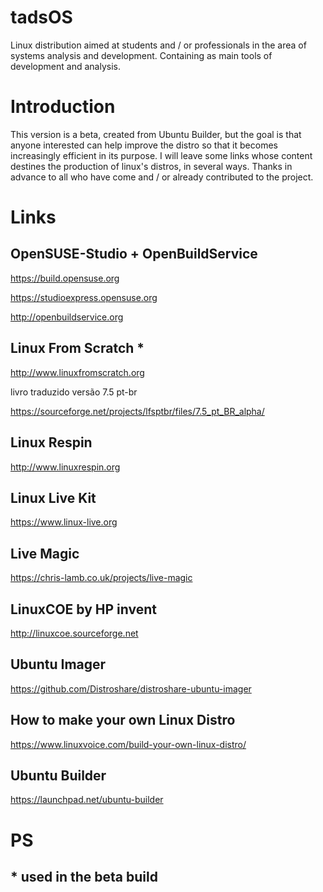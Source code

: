 # tadsOS
Linux distribution aimed at students and / or professionals in the area of systems analysis and development. Containing as main tools of development and analysis.

# Introduction
This version is a beta, created from Ubuntu Builder, but the goal is that anyone interested can help improve the distro so that it becomes increasingly efficient in its purpose. I will leave some links whose content destines the production of linux's distros, in several ways. Thanks in advance to all who have come and / or already contributed to the project.

# Links

## OpenSUSE-Studio + OpenBuildService
 https://build.opensuse.org
 
 https://studioexpress.opensuse.org
 
 http://openbuildservice.org

## Linux From Scratch *
http://www.linuxfromscratch.org

livro traduzido versão  7.5 pt-br

https://sourceforge.net/projects/lfsptbr/files/7.5_pt_BR_alpha/

## Linux Respin
http://www.linuxrespin.org

## Linux Live Kit
https://www.linux-live.org

## Live Magic
https://chris-lamb.co.uk/projects/live-magic

## LinuxCOE by HP invent
http://linuxcoe.sourceforge.net

## Ubuntu Imager
https://github.com/Distroshare/distroshare-ubuntu-imager

## How to make your own Linux Distro
https://www.linuxvoice.com/build-your-own-linux-distro/

## Ubuntu Builder
https://launchpad.net/ubuntu-builder


# PS
## * used in the beta build
